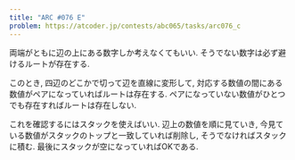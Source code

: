 ```yaml
---
title: "ARC #076 E"
problem: https://atcoder.jp/contests/abc065/tasks/arc076_c
---
```

両端がともに辺の上にある数字しか考えなくてもいい. そうでない数字は必ず避けるルートが存在する.

このとき, 四辺のどこかで切って辺を直線に変形して, 対応する数値の間にある数値がペアになっていればルートは存在する. ペアになっていない数値がひとつでも存在すればルートは存在しない.

これを確認するにはスタックを使えばいい. 辺上の数値を順に見ていき, 今見ている数値がスタックのトップと一致していれば削除し, そうでなければスタックに積む. 最後にスタックが空になっていればOKである.
